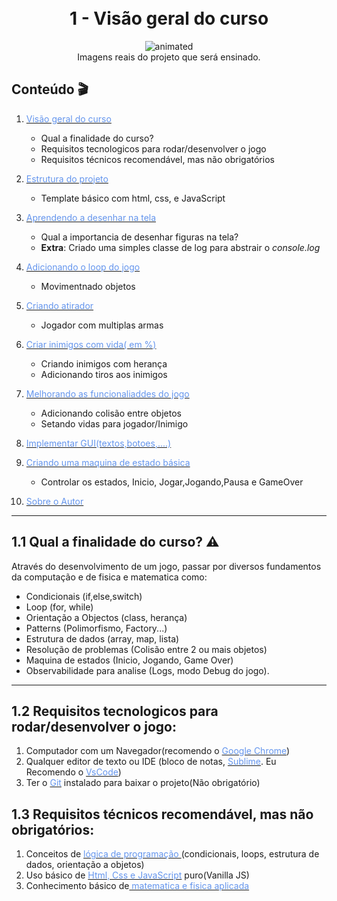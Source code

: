 
<h1 align="center">
  <br>1 - Visão geral do curso
</h1>
 
<p align="center"  > 
  <img src="https://media.giphy.com/media/vFKqnCdLPNOKc/giphy.gif" alt="animated" />
  </br> Imagens reais do projeto que será ensinado.
</p>
   
 
##  Conteúdo 🎬
 
1.  [<span style="color:CornflowerBlue;">Visão geral do curso</span> ](https://github.com/dedogames/curso_space_2d_js/tree/main/part1)
    * Qual a finalidade do curso?
    * Requisitos tecnologicos para rodar/desenvolver o jogo
    * Requisitos técnicos recomendável, mas não obrigatórios
2.  [<span style="color:CornflowerBlue;">Estrutura do projeto</span>](https://github.com/dedogames/curso_space_2d_js/tree/main/part2)
    *   Template básico com html, css, e JavaScript 
3.  [<span style="color:CornflowerBlue;   ">Aprendendo a desenhar na tela</span>  ](https://github.com/dedogames/curso_space_2d_js/tree/main/part3)
    *  Qual a importancia de desenhar figuras na tela?
    *  <b>Extra</b>: Criado uma simples classe de log para abstrair o <i>console.log</i>

4.  [<span style="color:CornflowerBlue "> Adicionando o loop do jogo</span>](https://github.com/dedogames/curso_space_2d_js/tree/main/part4)
    *  Movimentnado objetos 
5.  [<span style="color:CornflowerBlue "> Criando atirador</span>](https://github.com/dedogames/curso_space_2d_js/tree/main/part5)
    * Jogador com multiplas armas
6.  [<span style="color:CornflowerBlue "> Criar inimigos com vida( em %)</span>](https://github.com/dedogames/curso_space_2d_js/tree/main/part6)
    * Criando inimigos com herança
    * Adicionando tiros aos inimigos
7.  [<span style="color:CornflowerBlue "> Melhorando as funcionaliaddes do jogo</span>](https://github.com/dedogames/curso_space_2d_js/tree/main/part7)
    * Adicionando colisão entre objetos
    * Setando vidas para jogador/Inimigo
8.  [<span style="color:CornflowerBlue "> Implementar GUI(textos,botoes,....)</span>](https://github.com/dedogames/curso_space_2d_js/tree/main/part8)
9.  [<span style="color:CornflowerBlue "> Criando uma maquina de estado básica</span>](https://github.com/dedogames/curso_space_2d_js/tree/main/part9)
    * Controlar os estados, Inicio, Jogar,Jogando,Pausa e GameOver 
10.  [<span style="color:CornflowerBlue;font-weight: ">Sobre o Autor</span> ](https://github.com/dedogames/curso_space_2d_js/blob/main/ABOUT.md)
---

##  1.1 Qual a finalidade do curso? ⚠️
    
Através do desenvolvimento de um jogo, passar por diversos fundamentos da computação e de fisica e matematica como:

* Condicionais (if,else,switch)
* Loop (for, while)
* Orientação a Objectos (class, herança)
* Patterns (Polimorfismo, Factory...)
* Estrutura de dados (array, map, lista)
* Resolução de problemas (Colisão entre 2 ou mais objetos)
* Maquina de estados (Inicio, Jogando, Game Over)
* Observabilidade para analise (Logs, modo Debug do jogo).


---
##  1.2 Requisitos tecnologicos para rodar/desenvolver o jogo:

1. Computador com um Navegador(recomendo o [<span style="color:CornflowerBlue "> Google Chrome</span>](https://chromeenterprise.google/intl/pt_br/browser/download/?utm_source=adwords&utm_medium=cpc&utm_campaign=2022-H2-chromebrowser-paidmed-paiddisplay-other-chromebrowserent&utm_term=downloadnow-chrome-browser-download&utm_content=GCEJ&brand=GCEJ&gclid=CjwKCAiA2L-dBhACEiwAu8Q9YK2budDRrDCht5vAG1GrIZ34McqVYupN6ZRtC-16byks8rF3tFLtZRoCDz8QAvD_BwE&gclsrc=aw.ds#windows-tab))
1. Qualquer editor de texto ou IDE (bloco de notas, [<span style="color:CornflowerBlue "> Sublime</span>](https://www.sublimetext.com/). Eu Recomendo o [<span style="color:CornflowerBlue "> VsCode</span>](https://code.visualstudio.com/))
2. Ter o [<span style="color:CornflowerBlue "> Git</span>](https://git-scm.com/book/en/v2/Getting-Started-Installing-Git) instalado para baixar o projeto(Não obrigatório)

##  1.3 Requisitos técnicos recomendável, mas não obrigatórios:

1. Conceitos de [<span style="color:CornflowerBlue "> lógica de programação </span>](https://www.amazon.com.br/Fundamentos-programa%C3%A7%C3%A3o-computadores-algoritmos-pascal/dp/8564574160/ref=asc_df_8564574160/?tag=googleshopp00-20&linkCode=df0&hvadid=379816198799&hvpos=&hvnetw=g&hvrand=1297696322259471488&hvpone=&hvptwo=&hvqmt=&hvdev=c&hvdvcmdl=&hvlocint=&hvlocphy=9101258&hvtargid=pla-812000218785&psc=1)(condicionais, loops, estrutura de dados, orientação a objetos)
2. Uso básico de [<span style="color:CornflowerBlue "> Html, Css e JavaScript</span>](https://www.youtube.com/watch?v=nPEpaft1y1k&ab_channel=Programa%C3%A7%C3%A3oWeb)  puro(Vanilla JS)
3. Conhecimento básico de[<span style="color:CornflowerBlue "> matematica e fisica aplicada</span>](https://www.amazon.com.br/Mathematics-Physics-Programmers-Danny-Kodicek/dp/1584503300)
















